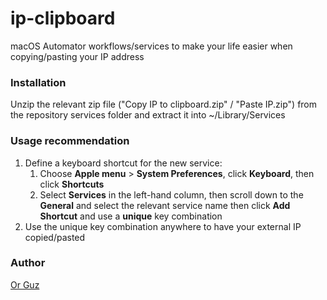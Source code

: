 # ip-clipboard
macOS Automator workflows/services to make your life easier when copying/pasting your IP address

### Installation
Unzip the relevant zip file ("Copy IP to clipboard.zip" / "Paste IP.zip") from the repository services folder and extract it into ~/Library/Services

### Usage recommendation
1. Define a keyboard shortcut for the new service:
    1. Choose **Apple menu** > **System Preferences**, click **Keyboard**, then click **Shortcuts**
    2. Select **Services** in the left-hand column, then scroll down to the **General** and select the relevant service name
    then click **Add Shortcut** and use a __unique__ key combination
2. Use the unique key combination anywhere to have your external IP copied/pasted

### Author
[Or Guz](https://github.com/orpx)
